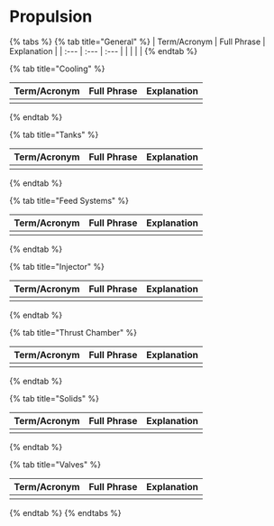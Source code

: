 # Propulsion

{% tabs %}
{% tab title="General" %}
| Term/Acronym | Full Phrase | Explanation |
| :--- | :--- | :--- |
|  |  |  |
{% endtab %}

{% tab title="Cooling" %}


| Term/Acronym | Full Phrase | Explanation |
| :--- | :--- | :--- |
|  |  |  |
{% endtab %}

{% tab title="Tanks" %}


| Term/Acronym | Full Phrase | Explanation |
| :--- | :--- | :--- |
|  |  |  |
{% endtab %}

{% tab title="Feed Systems" %}


| Term/Acronym | Full Phrase | Explanation |
| :--- | :--- | :--- |
|  |  |  |
{% endtab %}

{% tab title="Injector" %}


| Term/Acronym | Full Phrase | Explanation |
| :--- | :--- | :--- |
|  |  |  |
{% endtab %}

{% tab title="Thrust Chamber" %}


| Term/Acronym | Full Phrase | Explanation |
| :--- | :--- | :--- |
|  |  |  |
{% endtab %}

{% tab title="Solids" %}


| Term/Acronym | Full Phrase | Explanation |
| :--- | :--- | :--- |
|  |  |  |
{% endtab %}

{% tab title="Valves" %}


| Term/Acronym | Full Phrase | Explanation |
| :--- | :--- | :--- |
|  |  |  |
{% endtab %}
{% endtabs %}



